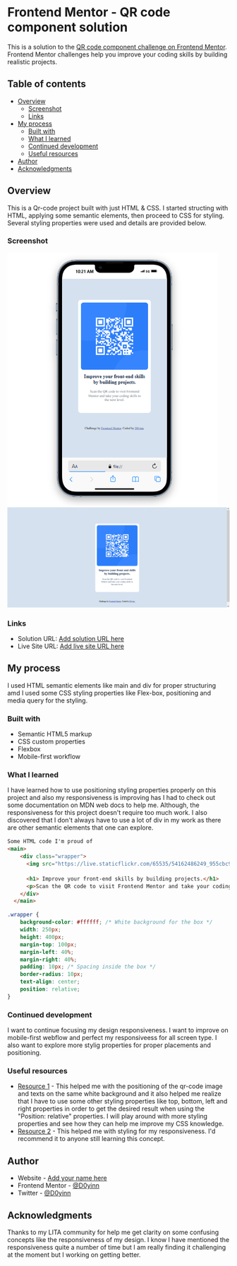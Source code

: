 # Frontend Mentor - QR code component solution

This is a solution to the [QR code component challenge on Frontend Mentor](https://www.frontendmentor.io/challenges/qr-code-component-iux_sIO_H). Frontend Mentor challenges help you improve your coding skills by building realistic projects. 

## Table of contents

- [Overview](#overview)
  - [Screenshot](#screenshot)
  - [Links](#links)
- [My process](#my-process)
  - [Built with](#built-with)
  - [What I learned](#what-i-learned)
  - [Continued development](#continued-development)
  - [Useful resources](#useful-resources)
- [Author](#author)
- [Acknowledgments](#acknowledgments)


## Overview
This is a Qr-code project built with just HTML & CSS. I started structing with HTML, applying some semantic elements, then proceed to CSS for styling. Several styling properties were used  and details are provided below.

### Screenshot

![](./images/mobile-screenshot.png)
![](./images/web-screenshot.png)


### Links

- Solution URL: [Add solution URL here](https://your-solution-url.com)
- Live Site URL: [Add live site URL here](https://your-live-site-url.com)

## My process
I used HTML semantic elements like main and div for proper structuring amd I used some CSS styling properties like Flex-box, positioning and media query for the styling.

### Built with

- Semantic HTML5 markup
- CSS custom properties
- Flexbox
- Mobile-first workflow


### What I learned

I have learned how to use positioning styling properties properly on this project and also my responsiveness is improving has I had to check out some documentation on MDN web docs to help me. Although, the responsiveness for this project doesn't require too much work.
I also discovered that I don't always have to use a lot of div in my work as there are other semantic elements that one can explore. 


```html
Some HTML code I'm proud of
<main>
    <div class="wrapper">
      <img src="https://live.staticflickr.com/65535/54162486249_955cbc98de_m.jpg" alt="QR Code image" class="float">
     
      <h1> Improve your front-end skills by building projects.</h1>
      <p>Scan the QR code to visit Frontend Mentor and take your coding skills to the next level.</p>
    </div>
  </main>
```
```css
.wrapper {
    background-color: #ffffff; /* White background for the box */
    width: 250px; 
    height: 400px;
    margin-top: 100px;
    margin-left: 40%;
    margin-right: 40%;
    padding: 10px; /* Spacing inside the box */
    border-radius: 10px;
    text-align: center;
    position: relative;
} 
```

### Continued development

I want to continue focusing my design responsiveness. I want to improve on mobile-first webflow and perfect my responsiveess for all screen type. I also want to explore more stylig properties for proper placements and positioning.


### Useful resources

- [Resource 1](https://developer.mozilla.org/en-US/docs/Learn/CSS/CSS_layout/Positioning) - This helped me with the positioning of the qr-code image and texts on the same white background and it also helped me realize that I have to use some other styling properties like top, bottom, left and right properties in order to get the desired result when using the "Position: relative" properties. I will play around with more styling properties and see how they can help me improve my CSS knowledge.
- [Resource 2](https://developer.mozilla.org/en-US/docs/Learn/CSS/CSS_layout/Responsive_Design) - This helped me with styling for my responsiveness. I'd recommend it to anyone still learning this concept.


## Author

- Website - [Add your name here](https://www.your-site.com)
- Frontend Mentor - [@D0yinn](https://www.frontendmentor.io/profile/D0yinn)
- Twitter - [@D0yinn](https://www.twitter.com/D0yinn)



## Acknowledgments

Thanks to my LITA community for help me get clarity on some confusing concepts like the responsiveness of my design. I know I have mentioned the responsiveness quite a number of time but I am really finding it challenging at the moment but I working on getting better.


